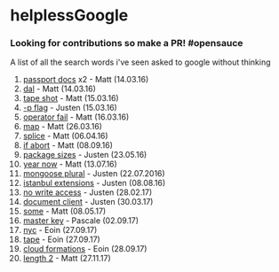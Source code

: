 # helplessGoogle
### Looking for contributions so make a PR! \#opensauce
A list of all the search words i've seen asked to google without thinking

1. [passport docs](https://www.google.co.uk/webhp?sourceid=chrome-instant&ion=1&espv=2&ie=UTF-8#q=passport%20docs) x2 - Matt (14.03.16)
2. [dal](https://www.google.co.uk/search?q=dal&oq=dal) - Matt (14.03.16)
3. [tape shot](https://www.google.co.uk/webhp?sourceid=chrome-instant&ion=1&espv=2&ie=UTF-8#q=tape%20shot) - Matt (15.03.16)
4. [-p flag](https://www.google.co.uk/search?q=-p+flag&oq=-p+flag) - Justen (15.03.16)
5. [operator fail](https://www.google.co.uk/webhp?sourceid=chrome-instant&ion=1&espv=2&ie=UTF-8#q=operator%20fail) - Matt (16.03.16)
6. [map](https://www.google.co.uk/search?q=map&oq=map) - Matt (26.03.16)
6. [splice](https://www.google.co.uk/search?q=splice) - Matt (06.04.16)
7. [if abort](https://www.google.co.uk/search?q=if+abort) - Matt (08.09.16)
8. [package sizes](https://www.google.co.uk/search?q=package+sizes) - Justen (23.05.16)
9. [year now](https://www.google.co.uk/search?q=year+now&oq=year+now) - Matt (13.07.16)
10. [mongoose plural](https://www.google.co.uk/search?q=mongo+define+plural&oq=mongo+define+plural&aqs=chrome..69i57.3862j0j7&sourceid=chrome&ie=UTF-8#q=mongoose+plural) - Justen (22.07.2016)
11. [istanbul extensions](https://www.google.co.uk/search?q=istanbul+extensions) - Justen (08.08.16)
12. [no write access](https://www.ecosia.org/search?q=no+write+access&addon=chrome) - Justen (28.02.17)
13. [document client](https://www.ecosia.org/search?q=document+client) - Justen (30.03.17)
14. [some](https://www.ecosia.org/search?q=some) - Matt (08.05.17)
15. [master key](https://www.ecosia.org/search?q=master+key) - Pascale (02.09.17)
16. [nyc](https://www.ecosia.org/search?q=nyc) - Eoin (27.09.17)
17. [tape](https://www.ecosia.org/search?q=tape) - Eoin (27.09.17)
18. [cloud formations](https://www.ecosia.org/search?q=cloud+formations) - Eoin (28.09.17)
19. [length 2](https://www.ecosia.org/sesearch?q=length+2) - Matt (27.11.17)
